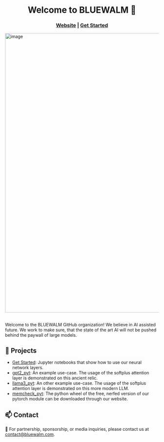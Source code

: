 

<h1 align="center"> Welcome to BLUEWALM 👋</h1> 


<h3 align="center">
	<a href="https://www.bluewalm.com">Website</a>
	<span> | </span>
	<a href="https://github.com/bluewalm/notebooks_pyt">Get Started</a>
</h3>

<img width="912" align="center" alt="image" src="https://github.com/bluewalm/bluewalm/assets/135599142/537a266e-52c4-4101-acfc-8da24688f48c">

</br>
</br>

Welcome to the BLUEWALM GitHub organization! We believe in AI assisted future. We work to make sure, that the state of the art AI will not be pushed behind the paywall of large models. 


## 🌟 Projects

* [Get Started](https://github.com/bluewalm/notebooks_pyt):  Jupyter notebooks that show how to use our neural network layers. 
* [gpt2_pyt](https://github.com/bluewalm/gpt2_pyt): An example use-case. The usage of the softplus attention layer is demonstrated on this ancient relic. 
* [llama3_pyt](https://github.com/bluewalm/llama3_pyt): An other example use-case. The usage of the softplus attention layer is demonstrated on this more modern LLM. 
* [memcheck_pyt](https://github.com/bluewalm/memcheck_pyt): The python wheel of the free, nerfed version of our pytorch module can be downloaded through our website. 



## 📫 Contact

🌱 For partnership, sponsorship, or media inquiries, please contact us at contact@bluewalm.com.




<!---
bluewalm/bluewalm is a ✨ special ✨ repository because its `README.md` (this file) appears on your GitHub profile.
You can click the Preview link to take a look at your changes.
![full_logo](https://github.com/bluewalm/bluewalm/assets/135599142/537a266e-52c4-4101-acfc-8da24688f48c)
--->
